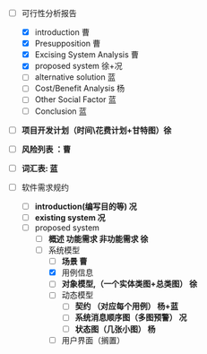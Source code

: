- [ ] 可行性分析报告
  - [x] introduction 曹 
  - [x] Presupposition 曹  
  - [x] Excising System Analysis 曹
  - [x] proposed system 徐+况
  - [ ] alternative solution 蓝
  - [ ]  Cost/Benefit Analysis 杨 
  - [ ] Other Social Factor 蓝
  - [ ] Conclusion 蓝
- [ ] **项目开发计划（时间\花费计划+甘特图）徐**
- [ ] **风险列表 ：曹**
- [ ] **词汇表:  蓝**

- [ ] 软件需求规约
  - [ ] **introduction(编写目的等) 况**
  - [ ] **existing system  况**
  - [ ] proposed system
    - [ ] **概述 功能需求 非功能需求 徐**
    - [ ] 系统模型
      - [ ] **场景 曹**
      - [x] 用例信息
      - [ ] **对象模型,（一个实体类图+总类图） 徐**
      - [ ] 动态模型
        - [ ] **契约 （对应每个用例） 杨+蓝**
        - [ ] **系统消息顺序图（多图预警） 况**
        - [ ] **状态图（几张小图） 杨**
      - [ ] 用户界面（搁置）